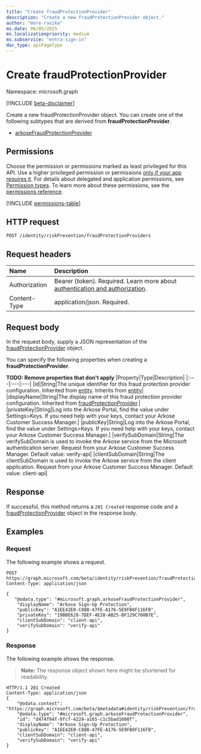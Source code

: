 ```yaml
---
title: "Create fraudProtectionProvider"
description: "Create a new fraudProtectionProvider object."
author: "more-rasika"
ms.date: 08/05/2025
ms.localizationpriority: medium
ms.subservice: "entra-sign-in"
doc_type: apiPageType
---
```


# Create fraudProtectionProvider

Namespace: microsoft.graph

[!INCLUDE [beta-disclaimer](../../includes/beta-disclaimer.md)]

Create a new fraudProtectionProvider object. You can create one of the following subtypes that are derived from **fraudProtectionProvider**.

- [arkoseFraudProtectionProvider](../resources/arkoseFraudProtectionProvider.md)

## Permissions

Choose the permission or permissions marked as least privileged for this API. Use a higher privileged permission or permissions [only if your app requires it](/graph/permissions-overview#best-practices-for-using-microsoft-graph-permissions). For details about delegated and application permissions, see [Permission types](/graph/permissions-overview#permission-types). To learn more about these permissions, see the [permissions reference](/graph/permissions-reference).

<!-- {
  "blockType": "permissions",
  "name": "riskpreventioncontainer-post-fraudprotectionproviders-permissions"
}
-->
[!INCLUDE [permissions-table](../includes/permissions/riskpreventioncontainer-post-fraudprotectionproviders-permissions.md)]

## HTTP request

<!-- {
  "blockType": "ignored"
}
-->
``` http
POST /identity/riskPrevention/fraudProtectionProviders
```

## Request headers

|Name|Description|
|:---|:---|
|Authorization|Bearer {token}. Required. Learn more about [authentication and authorization](/graph/auth/auth-concepts).|
|Content-Type|application/json. Required.|

## Request body

In the request body, supply a JSON representation of the [fraudProtectionProvider](../resources/fraudprotectionprovider.md) object.

You can specify the following properties when creating a **fraudProtectionProvider**.

**TODO: Remove properties that don't apply**
|Property|Type|Description|
|:---|:---|:---|
|id|String|The unique identifier for this fraud protection provider configuration. Inherited from [entity](../resources/entity.md). Inherits from [entity](../resources/entity.md)|
|displayName|String|The display name of this fraud protection provider configuration. Inherited from [fraudProtectionProvider](../resources/fraudprotectionprovider.md).|
|privateKey|String|Log into the Arkose Portal, find the value under Settings>Keys. If you need help with your keys, contact your Arkose Customer Success Manager.|
|publicKey|String|Log into the Arkose Portal, find the value under Settings>Keys. If you need help with your keys, contact your Arkose Customer Success Manager.|
|verifySubDomain|String|The verifySubDomain is used to invoke the Arkose service from the Microsoft authentication server. Request from your Arkose Customer Success Manager. Default value: verify-api|
|clientSubDomain|String|The clientSubDomain is used to invoke the Arkose service from the client application. Request from your Arkose Customer Success Manager. Default value: client-api|



## Response

If successful, this method returns a `201 Created` response code and a [fraudProtectionProvider](../resources/fraudprotectionprovider.md) object in the response body.

## Examples

### Request

The following example shows a request.
<!-- {
  "blockType": "request",
  "name": "create_fraudprotectionprovider_from_"
}
-->
``` http
POST https://graph.microsoft.com/beta/identity/riskPrevention/fraudProtectionProviders
Content-Type: application/json

{
   "@odata.type": "#microsoft.graph.arkoseFraudProtectionProvider",
    "displayName": "Arkose Sign-Up Protection",
    "publicKey": "A1EE42E0-C88B-47FE-A176-5E9FB8F116FB",
    "privateKey": "19BBE628-7DEF-4E28-AB25-BF129C760B7E",
    "clientSubDomain": "client-api",
    "verifySubDomain": "verify-api"
}
```


### Response

The following example shows the response.
>**Note:** The response object shown here might be shortened for readability.
<!-- {
  "blockType": "response",
  "truncated": true,
  "@odata.type": "microsoft.graph.fraudProtectionProvider"
}
-->
``` http
HTTP/1.1 201 Created
Content-Type: application/json
{
    "@odata.context": "https://graph.microsoft.com/beta/$metadata#identity/riskPrevention/fraudProtectionProviders/$entity",
    "@odata.type": "#microsoft.graph.arkoseFraudProtectionProvider",
    "id": "d474f94f-0fcf-4224-a165-c1c5bad1600f",
    "displayName": "Arkose Sign-Up Protection",
    "publicKey": "A1EE42E0-C88B-47FE-A176-5E9FB8F116FB",
    "clientSubDomain": "client-api",
    "verifySubDomain": "verify-api"
}

```


